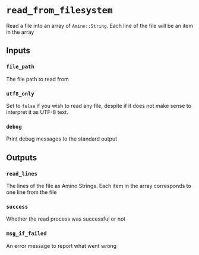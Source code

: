 # `read_from_filesystem`

Read a file into an array of `Amino::String`. Each line of the file will be an item in the array

## Inputs

### `file_path`

The file path to read from

### `utf8_only`

Set to `false` if you wish to read any file, despite if it does not make sense to interpret it as UTF-8 text.

### `debug`

Print debug messages to the standard output

## Outputs

### `read_lines`

The lines of the file as Amino Strings. Each item in the array corresponds to one line from the file

### `success`

Whether the read process was successful or not

### `msg_if_failed`

An error message to report what went wrong